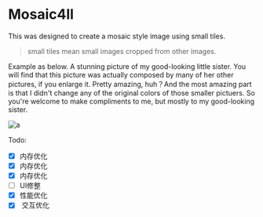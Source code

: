 # Mosaic4ll

This was designed to create a mosaic style image using small tiles.
> small tiles mean small images cropped from other images.

Example as below. A stunning picture of my good-looking little sister. You will find that this picture was actually composed by many of her other pictures, if you enlarge it. Pretty amazing, huh？And the most amazing part is that I didn't change any of the original colors of those smaller pictuers. So you're welcome to make compliments to me, but mostly to my good-looking sister.

![a](http://i1.piimg.com/4851/8bd7eb202d6ca569.jpg)

Todo:
* [x]  内存优化
* [x]  内存优化
* [x]  内存优化
* [ ]  UI修整
* [x]  性能优化
* [x]  交互优化
